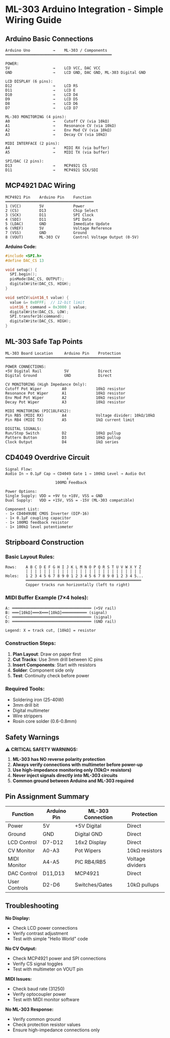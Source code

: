 # ML-303 Arduino Integration - Simple Wiring Guide

## Arduino Basic Connections

```
Arduino Uno          →    ML-303 / Components
═══════════════════════════════════════════════

POWER:
5V                   →    LCD VCC, DAC VCC
GND                  →    LCD GND, DAC GND, ML-303 Digital GND

LCD DISPLAY (6 pins):
D12                  →    LCD RS
D11                  →    LCD E  
D10                  →    LCD D4
D9                   →    LCD D5
D8                   →    LCD D6
D7                   →    LCD D7

ML-303 MONITORING (4 pins):
A0                   →    Cutoff CV (via 10kΩ)
A1                   →    Resonance CV (via 10kΩ)
A2                   →    Env Mod CV (via 10kΩ)
A3                   →    Decay CV (via 10kΩ)

MIDI INTERFACE (2 pins):
A4                   →    MIDI RX (via buffer)
A5                   →    MIDI TX (via buffer)

SPI/DAC (2 pins):
D13                  →    MCP4921 CS
D11                  →    MCP4921 SCK/SDI
```

## MCP4921 DAC Wiring

```
MCP4921 Pin    Arduino Pin    Function
═══════════════════════════════════════
1 (VCC)        5V             Power
2 (CS)         D13            Chip Select
3 (SCK)        D11            SPI Clock
4 (SDI)        D11            SPI Data
5 (LDAC)       GND            Immediate Update
6 (VREF)       5V             Voltage Reference
7 (VSS)        GND            Ground
8 (VOUT)       ML-303 CV      Control Voltage Output (0-5V)
```

**Arduino Code:**
```cpp
#include <SPI.h>
#define DAC_CS 13

void setup() {
  SPI.begin();
  pinMode(DAC_CS, OUTPUT);
  digitalWrite(DAC_CS, HIGH);
}

void setCV(uint16_t value) {
  value &= 0x0FFF;  // 12-bit limit
  uint16_t command = 0x3000 | value;
  digitalWrite(DAC_CS, LOW);
  SPI.transfer16(command);
  digitalWrite(DAC_CS, HIGH);
}
```

## ML-303 Safe Tap Points

```
ML-303 Board Location     Arduino Pin    Protection
═══════════════════════════════════════════════════

POWER CONNECTIONS:
+5V Digital Rail          5V             Direct
Digital Ground            GND            Direct

CV MONITORING (High Impedance Only):
Cutoff Pot Wiper         A0             10kΩ resistor
Resonance Pot Wiper      A1             10kΩ resistor  
Env Mod Pot Wiper        A2             10kΩ resistor
Decay Pot Wiper          A3             10kΩ resistor

MIDI MONITORING (PIC18LF452):
Pin RB5 (MIDI RX)        A4             Voltage divider: 10kΩ/10kΩ
Pin RB4 (MIDI TX)        A5             1kΩ current limit

DIGITAL SIGNALS:
Run/Stop Switch          D2             10kΩ pullup
Pattern Button           D3             10kΩ pullup
Clock Output             D4             1kΩ series
```

## CD4049 Overdrive Circuit

```
Signal Flow:
Audio In → 0.1µF Cap → CD4049 Gate 1 → 100kΩ Level → Audio Out
                           ↓
                      100MΩ Feedback

Power Options:
Single Supply: VDD = +9V to +18V, VSS = GND
Dual Supply:   VDD = +15V, VSS = -15V (ML-303 compatible)

Component List:
- 1× CD4049UBE CMOS Inverter (DIP-16)
- 1× 0.1µF coupling capacitor
- 1× 100MΩ feedback resistor
- 1× 100kΩ level potentiometer
```

## Stripboard Construction

### Basic Layout Rules:
```
Rows:    A B C D E F G H I J K L M N O P Q R S T U V W X Y Z
         │ │ │ │ │ │ │ │ │ │ │ │ │ │ │ │ │ │ │ │ │ │ │ │ │ │
Holes:   1 2 3 4 5 6 7 8 9 0 1 2 3 4 5 6 7 8 9 0 1 2 3 4 5...
         ═══════════════════════════════════════════════════
         Copper tracks run horizontally (left to right)
```

### MIDI Buffer Example (7×4 holes):
```
A: ═══════════════════════════════════ (+5V rail)
B: ═══[10kΩ]═══X═══[10kΩ]═══════════ (signal)
C: ═══════════════════════════════════ (signal)  
D: ═══════════════════════════════════ (GND rail)

Legend: X = track cut, [10kΩ] = resistor
```

### Construction Steps:
1. **Plan Layout**: Draw on paper first
2. **Cut Tracks**: Use 3mm drill between IC pins
3. **Insert Components**: Start with resistors
4. **Solder**: Component side only
5. **Test**: Continuity check before power

### Required Tools:
- Soldering iron (25-40W)
- 3mm drill bit
- Digital multimeter
- Wire strippers
- Rosin core solder (0.6-0.8mm)

## Safety Warnings

⚠️ **CRITICAL SAFETY WARNINGS:**

1. **ML-303 has NO reverse polarity protection**
2. **Always verify connections with multimeter before power-up**
3. **Use high-impedance monitoring only (10kΩ+ resistors)**
4. **Never inject signals directly into ML-303 circuits**
5. **Common ground between Arduino and ML-303 required**

## Pin Assignment Summary

| Function | Arduino Pin | ML-303 Connection | Protection |
|----------|-------------|------------------|------------|
| Power | 5V | +5V Digital | Direct |
| Ground | GND | Digital GND | Direct |
| LCD Control | D7-D12 | 16x2 Display | Direct |
| CV Monitor | A0-A3 | Pot Wipers | 10kΩ resistors |
| MIDI Monitor | A4-A5 | PIC RB4/RB5 | Voltage dividers |
| DAC Control | D11,D13 | MCP4921 | Direct |
| User Controls | D2-D6 | Switches/Gates | 10kΩ pullups |

## Troubleshooting

**No Display:**
- Check LCD power connections
- Verify contrast adjustment
- Test with simple "Hello World" code

**No CV Output:**
- Check MCP4921 power and SPI connections
- Verify CS signal toggles
- Test with multimeter on VOUT pin

**MIDI Issues:**
- Check baud rate (31250)
- Verify optocoupler power
- Test with MIDI monitor software

**No ML-303 Response:**
- Verify common ground
- Check protection resistor values
- Ensure high-impedance connections only